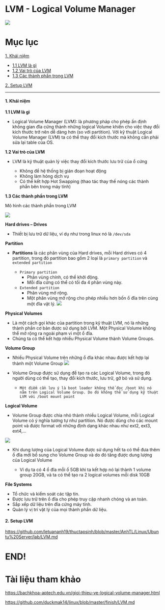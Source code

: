# LVM - Logical Volume Manager

![](https://cdn.thegeekdiary.com/wp-content/uploads/2014/10/LVM-basic-structure.png)

# Mục lục

[1. Khái niệm](#1)

- [1.1 LVM là gì](#1.1)
- [1.2 Vai trò của LVM](#1.2)
- [1.3 Các thành phần trong LVM](#1.3)

[2. Setup LVM](#2)


------------

#### <a name="1"> 1. Khái niệm </a>
**<a name="1.1"> 1.1 LVM là gì </a>**
- Logical Volume Manager (LVM): là phương pháp cho phép ấn định không gian đĩa cứng thành những logical Volume khiến cho việc thay đổi kích thước trở nên dễ dàng hơn (so với partition). Với kỹ thuật Logical Volume Manager (LVM) ta có thể thay đổi kích thước mà không cần phải sửa lại table của OS.

**<a name="1.2"> 1.2 Vai trò của LVM </a>**
- LVM là kỹ thuật quản lý việc thay đổi kích thước lưu trữ của ổ cứng

  - Không để hệ thống bị gián đoạn hoạt động
  - Không làm hỏng dịch vụ
  - Có thể kết hợp Hot Swapping (thao tác thay thế nóng các thành phần bên trong máy tính)

**<a name="1.3"> 1.3 Các thành phần trong LVM </a>**

Mô hình các thành phần trong LVM

![](http://www.brainupdaters.net/wp-content/uploads/2017/01/LogicalVolumenManager.jpg)

**Hard drives – Drives**

- Thiết bị lưu trữ dữ liệu, ví dụ như trong linux nó là ``/dev/sda``

**Partition**

- **Partitions** là các phân vùng của Hard drives, mỗi Hard drives có 4 partition, trong đó partition bao gồm 2 loại là ``primary partition`` và ``extended partition``

  - ``Primary partition``
    - Phân vùng chính, có thể khởi động.
    - Mỗi đĩa cứng có thể có tối đa 4 phân vùng này.
  - ``Extended partition``
    - Phân vùng mở rộng.
    - Một phân vùng mở rộng cho phép nhiều hơn bốn ổ đĩa trên cùng một đĩa vật lý.
![](https://www.pcmag.com/encyclopedia_images/PARTITE.GIF)

**Physical Volumes**

- Là một cách gọi khác của partition trong kỹ thuật LVM, nó là những thành phần cơ bản được sử dụng bởi LVM. Một Physical Volume không thể mở rộng ra ngoài phạm vi một ổ đĩa.
- Chúng ta có thể kết hợp nhiều Physical Volume thành Volume Groups.

**Volume Group**

- Nhiều Physical Volume trên những ổ đĩa khác nhau được kết hợp lại thành một Volume Group
![](https://bachkhoa-aptech.edu.vn/upload/image/gioi-thieu-ve-logical-volume-manager-02.png)

- Volume Group được sử dụng để tạo ra các Logical Volume, trong đó người dùng có thể tạo, thay đổi kích thước, lưu trữ, gỡ bỏ và sử dụng.

  - ``Một điểm cần lưu ý là boot loader không thể đọc /boot khi nó nằm trên Logical Volume Group. Do đó không thể sử dụng kỹ thuật LVM với /boot mount point``

**Logical Volume**

- Volume Group được chia nhỏ thành nhiều Logical Volume, mỗi Logical Volume có ý nghĩa tương tự như partition. Nó được dùng cho các mount point và được format với những định dạng khác nhau như ext2, ext3, ext4,…

![](https://d2908q01vomqb2.cloudfront.net/887309d048beef83ad3eabf2a79a64a389ab1c9f/2018/08/15/ebs-elastic-2-1.gif)

- Khi dung lượng của Logical Volume được sử dụng hết ta có thể đưa thêm ổ đĩa mới bổ sung cho Volume Group và do đó tăng được dung lượng của Logical Volume

  - Ví dụ ta có 4 ổ đĩa mỗi ổ 5GB khi ta kết hợp nó lại thành 1 volume group 20GB, và ta có thể tạo ra 2 logical volumes mỗi disk 10GB

**File Systems**

- Tổ chức và kiểm soát các tập tin.
- Được lưu trữ trên ổ đĩa cho phép truy cập nhanh chóng và an toàn.
- Sắp xếp dữ liệu trên đĩa cứng máy tính.
- Quản lý vị trí vật lý của mọi thành phần dữ liệu.

#### <a name="2"> 2. Setup LVM </a>

https://github.com/letuananh19/thuctapsinh/blob/master/AnhTL/Linux/Ubuntu%20Server/lab/LVM.md

# END!

# Tài liệu tham khảo

https://bachkhoa-aptech.edu.vn/gioi-thieu-ve-logical-volume-manager.html

https://github.com/duckmak14/linux/blob/master/finish/LVM.md
